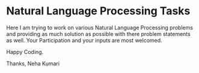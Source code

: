 # Natural Language Processing Tasks

Here I am trying to work on various Natural Language Processing problems and providing as much solution as possible with there problem statements as well.
Your Participation and your inputs are most welcomed. 

Happy Coding.

Thanks,
Neha Kumari


